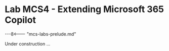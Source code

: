# Lab MCS4 - Extending Microsoft 365 Copilot

---8<--- "mcs-labs-prelude.md"

Under construction ...